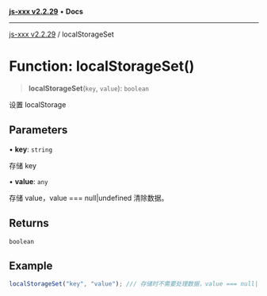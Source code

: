 [**js-xxx v2.2.29**](../README.md) • **Docs**

***

[js-xxx v2.2.29](../README.md) / localStorageSet

# Function: localStorageSet()

> **localStorageSet**(`key`, `value`): `boolean`

设置 localStorage

## Parameters

• **key**: `string`

存储 key

• **value**: `any`

存储 value，value === null|undefined 清除数据。

## Returns

`boolean`

## Example

```ts
localStorageSet("key", "value"); /// 存储时不需要处理数据，value === null|undefined 清除数据。(boolean)
```
